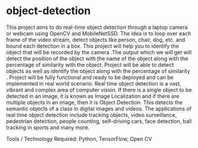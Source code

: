 # object-detection
This project aims to do real-time object detection through a laptop camera or webcam using OpenCV and MobileNetSSD. The idea is to loop over each frame of the video stream, detect objects like person, chair, dog, etc. and bound each detection in a box. This project will help you to identify the object that will be recorded by the camera .The output which we will get will detect the position of the object with the name of the object along with the percentage of similarity with the object. Project will be able to detect objects as well as identify the object along with the percentage of similarity . Project will be fully functional and ready to be deployed and can be implemented in real world scenario. Real time object detection is a vast, vibrant and complex area of computer vision. If there is a single object to be detected in an image, it is known as Image Localization and if there are multiple objects in an image, then it is Object Detection. This detects the semantic objects of a class in digital images and videos. The applications of real time object detection include tracking objects, video surveillance, pedestrian detection, people counting, self-driving cars, face detection, ball tracking in sports and many more.

Tools / Technology Required:
Python, TensorFlow, Open CV
